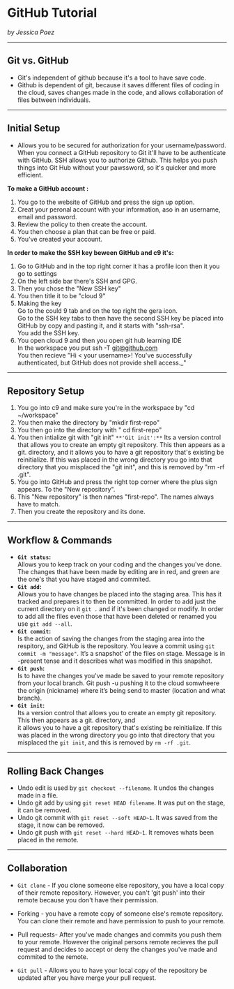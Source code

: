 # GitHub Tutorial

_by Jessica Paez_

---
## Git vs. GitHub
* Git's independent of github because it's a tool to have save code.   
* Github is dependent of git, because it saves different files of coding in the cloud, saves changes made in the code, and allows collaboration of files between individuals.


---
## Initial Setup
* Allows you to be secured for authorization for your username/password. When you connect a GitHub repository to Git it'll have to be authenticate with GitHub. SSH allows you to authorize Github. This helps you push things into Git Hub without your pawssword, so it's quicker and more efficient.  
   

**To make a GitHub account :** 
1. You go to the website of GitHub and press the sign up option.
2. Creat your peronal account with your information, aso in an username, email and password.
3. Review the policy to then create the account.
4. You then choose a plan that can be free or paid.
5. You've created your account.  


 **In order to make the SSH key beween GitHub and c9 it's:**
1. Go to GitHub and in the top right corner it has a profile icon then it you go to settings 
2. On the left side bar there's SSH and GPG.
3. Then you chose the "New SSH key"
4. You then title it to be "cloud 9"
5. Making the key  
    Go to the could 9 tab and on the top right the gera icon.  
    Go to the SSH key tabs to then have the second SSH key be placed into GitHub by copy and pasting it, and it starts with "ssh-rsa".  
You add the SSH key. 
6. You open cloud 9 and then you open git hub learning IDE  
       In the workspace you put ssh -T git@github.com  
       You then recieve "Hi < your username>! You've successfully authenticated, but GitHub does not provide shell access._"
 
---


## Repository Setup
1. You go into c9 and make sure you're in the workspace by "cd ~/workspace"
2. You then make the directory by "mkdir first-repo"
3. You then go into the directory with " cd first-repo"
4. You then intialize git with "git init"  `**'Git init':**` Its a version control that allows you to create an empty git repository. This then appears as a git. directory, and  it allows you to have a git repository that's existing be reinitialize. If this was placed in the wrong directory you go into that directory that you misplaced the "git init", and this is removed by "rm -rf .git".
5. You go into GitHub and press the right top corner where the plus sign appears. To the "New repository".
6. This "New repository" is then names "first-repo". The names always have to match.
7. Then you create the repository and its done.


---
## Workflow & Commands
* **`Git status`:**   
     Allows you to keep track on your coding and the changes you've done. The changes that have been made by editing are in red, and green are the one's that you have staged and commited.
* **`Git add`:**   
     Allows you to have changes be placed into the staging area. This has it tracked and prepares it to then be committed. In order to add just the current directory on it `git .` and if it's been changed or modify. In order to add all the files even those that have been deleted or renamed you use `git add --all`. 
* **`Git commit`:**   
     Is the action of saving the changes from the staging area into the respitory, and GitHub is the repository. You leave a commit using `git commit -m "message"`. It’s a snapshot’ of the files on stage. Message  is in -present tense and it describes what was modified in this snapshot.
* **`Git push`:**   
    Is to have the changes you've made be saved to your remote repository from your local branch. Git push -u pushing it to the cloud somwheere the origin (nickname) where it’s being send to master (location and what branch).
* **`Git init`:**   
 Its a version control that allows you to create an empty git repository. This then appears as a git. directory, and  
 it allows you to have a git repository that's existing be reinitialize. If this was placed in the wrong directory you go into that directory that you misplaced the `git init`, and this is removed by `rm -rf .git`.

 
---
## Rolling Back Changes
* Undo edit is used by `git checkout --filename`. It undos the changes made in a file.
* Undo git add by using `git reset HEAD filename`. It was put on the stage, it can be removed.
* Undo git commit with `git reset --soft HEAD~1`. It was saved from the stage, it now can be removed.
* Undo git push with `git reset --hard HEAD~1`. It removes whats been placed in the remote.


---
## Collaboration 

* `Git clone` - If you clone someone else repository, you have a local copy of their remote repository. However, you can't 'git push' into their remote because you don't have their permission.  

* Forking - you have a remote copy of someone else's remote repository. You can clone their remote and have permission to push to your remote.  

* Pull requests- After you've made changes and commits you push them to your remote. However the original persons remote recieves the pull request and decides to accept or deny the changes you've made and commited to the remote.  

* `Git pull` - Allows you to have your local copy of the repository be updated after you have merge your pull request. 